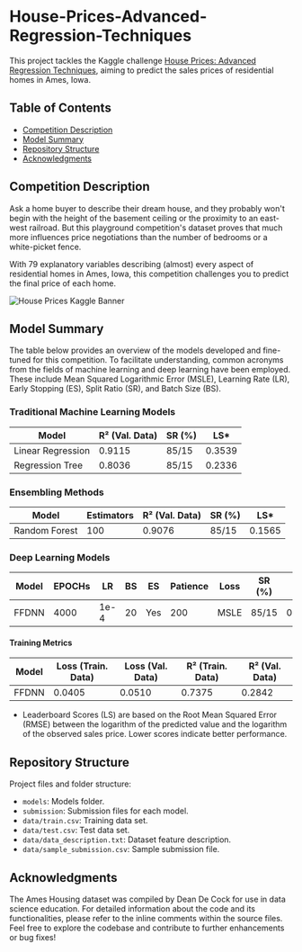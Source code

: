 # House-Prices-Advanced-Regression-Techniques
This project tackles the Kaggle challenge [House Prices: Advanced Regression Techniques](https://www.kaggle.com/competitions/house-prices-advanced-regression-techniques), aiming to predict the sales prices of residential homes in Ames, Iowa. 


## Table of Contents
- [Competition Description](#competition-description)
- [Model Summary](#model-summary)
- [Repository Structure](#repository-structure)
- [Acknowledgments](#acknowledgments)

## Competition Description
Ask a home buyer to describe their dream house, and they probably won't begin with the height of the basement ceiling or the proximity to an east-west railroad. But this playground competition's dataset proves that much more influences price negotiations than the number of bedrooms or a white-picket fence.

With 79 explanatory variables describing (almost) every aspect of residential homes in Ames, Iowa, this competition challenges you to predict the final price of each home.

![House Prices Kaggle Banner](https://storage.googleapis.com/kaggle-media/competitions/House%20Prices/kaggle_5407_media_housesbanner.png)


## Model Summary

The table below provides an overview of the models developed and fine-tuned for this competition. To facilitate understanding, common acronyms from the fields of machine learning and deep learning have been employed. These include Mean Squared Logarithmic Error (MSLE), Learning Rate (LR), Early Stopping (ES), Split Ratio (SR), and Batch Size (BS).

### Traditional Machine Learning Models

| Model              | R² (Val. Data) | SR (%) | LS*   |
|--------------------|----------------|--------|-------|
| Linear Regression  | 0.9115        | 85/15  | 0.3539 |
| Regression Tree    | 0.8036        | 85/15  | 0.2336 |

### Ensembling Methods

| Model          | Estimators | R² (Val. Data) | SR (%) | LS*   |
|----------------|------------|----------------|--------|-------|
| Random Forest  | 100        | 0.9076       | 85/15  | 0.1565 |

### Deep Learning Models

| Model   | EPOCHs | LR   | BS  | ES  | Patience | Loss | SR (%) | LS*   |
|---------|--------|------|-----|-----|----------|------|--------|-------|
| FFDNN   | 4000   | 1e-4 | 20  | Yes | 200      | MSLE | 85/15 | 0.2133 |

#### Training Metrics

| Model   | Loss (Train. Data) | Loss (Val. Data) | R² (Train. Data) | R² (Val. Data) |
|---------|--------------------|------------------|-------------------|----------------|
| FFDNN    | 0.0405             | 0.0510           | 0.7375            | 0.2842         |

* Leaderboard Scores (LS) are based on the Root Mean Squared Error (RMSE) between the logarithm of the predicted value and the logarithm of the observed sales price. Lower scores indicate better performance.


## Repository Structure

Project files and folder structure:
- `models`: Models folder.
- `submission`: Submission files for each model.
- `data/train.csv`: Training data set.
- `data/test.csv`: Test data set.
- `data/data_description.txt`: Dataset feature description.
- `data/sample_submission.csv`: Sample submission file.

## Acknowledgments

The Ames Housing dataset was compiled by Dean De Cock for use in data science education. For detailed information about the code and its functionalities, please refer to the inline comments within the source files. Feel free to explore the codebase and contribute to further enhancements or bug fixes!
